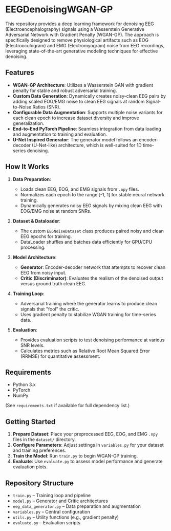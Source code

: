 # EEGDenoisingWGAN-GP

This repository provides a deep learning framework for denoising EEG (Electroencephalography) signals using a Wasserstein Generative Adversarial Network with Gradient Penalty (WGAN-GP). The approach is specifically designed to remove physiological artifacts such as EOG (Electrooculogram) and EMG (Electromyogram) noise from EEG recordings, leveraging state-of-the-art generative modeling techniques for effective denoising.

## Features

- **WGAN-GP Architecture**: Utilizes a Wasserstein GAN with gradient penalty for stable and robust adversarial training.
- **Custom Data Generation**: Dynamically creates noisy-clean EEG pairs by adding scaled EOG/EMG noise to clean EEG signals at random Signal-to-Noise Ratios (SNR).
- **Configurable Data Augmentation**: Supports multiple noise variants for each clean epoch to increase dataset diversity and improve generalization.
- **End-to-End PyTorch Pipeline**: Seamless integration from data loading and augmentation to training and evaluation.
- **U-Net Inspired Generator**: The generator model follows an encoder-decoder (U-Net-like) architecture, which is well-suited for 1D time-series denoising.

## How It Works

1. **Data Preparation**: 
    - Loads clean EEG, EOG, and EMG signals from `.npy` files.
    - Normalizes each epoch to the range [-1, 1] for stable neural network training.
    - Dynamically generates noisy EEG signals by mixing clean EEG with EOG/EMG noise at random SNRs.

2. **Dataset & Dataloader**:
    - The custom `EEGNoiseDataset` class produces paired noisy and clean EEG epochs for training.
    - DataLoader shuffles and batches data efficiently for GPU/CPU processing.

3. **Model Architecture**:
    - **Generator**: Encoder-decoder network that attempts to recover clean EEG from noisy input.
    - **Critic (Discriminator)**: Evaluates the realism of the denoised output versus ground truth clean EEG.

4. **Training Loop**:
    - Adversarial training where the generator learns to produce clean signals that "fool" the critic.
    - Uses gradient penalty to stabilize WGAN training for time-series data.

5. **Evaluation**:
    - Provides evaluation scripts to test denoising performance at various SNR levels.
    - Calculates metrics such as Relative Root Mean Squared Error (RRMSE) for quantitative assessment.

## Requirements

- Python 3.x
- PyTorch
- NumPy

(See `requirements.txt` if available for full dependency list.)

## Getting Started

1. **Prepare Dataset**: Place your preprocessed EEG, EOG, and EMG `.npy` files in the `dataset/` directory.
2. **Configure Parameters**: Adjust settings in `variables.py` for your dataset and training preferences.
3. **Train the Model**: Run `train.py` to begin WGAN-GP training.
4. **Evaluate**: Use `evaluate.py` to assess model performance and generate evaluation plots.

## Repository Structure

- `train.py` – Training loop and pipeline
- `model.py` – Generator and Critic architectures
- `eeg_data_generator.py` – Data preparation and augmentation
- `variables.py` – Central configuration
- `utils.py` – Utility functions (e.g., gradient penalty)
- `evaluate.py` – Evaluation scripts


